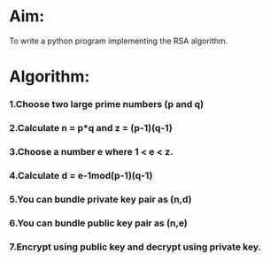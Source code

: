 # Aim:
To write a python program implementing the RSA algorithm.
# Algorithm:
### 1.Choose two large prime numbers (p and q)
### 2.Calculate n = p*q and z = (p-1)(q-1)
### 3.Choose a number e where 1 < e < z.
### 4.Calculate d = e-1mod(p-1)(q-1)
### 5.You can bundle private key pair as (n,d)
### 6.You can bundle public key pair as (n,e)
### 7.Encrypt using public key and decrypt using private key.

